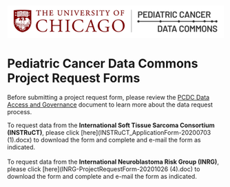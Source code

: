 ![Logo](img/PcdcLogo.png)
# Pediatric Cancer Data Commons<br> Project Request Forms

Before submitting a project request form, please review the [PCDC Data Access and Governance](https://docs.pedscommons.org/DataAccessAndGovernance/) document to learn more about the data request process.

To request data from the **International Soft Tissue Sarcoma Consortium (INSTRuCT)**, please click [here](INSTRuCT_ApplicationForm-20200703 (1).docx) to download the form and complete and e-mail the form as indicated.
<br>
<br>
To request data from the **International Neuroblastoma Risk Group (INRG)**, please click [here](INRG-ProjectRequestForm-20201026 (4).doc) to download the form and complete and e-mail the form as indicated.
